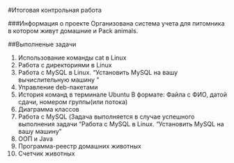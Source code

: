 #Итоговая контрольная работа

 ###Информация о проекте
 Организована система учета для питомника в котором живут домашние и Pack animals. 

##Выполненые задачи 

1. Использование команды cat в Linux
2. Работа с директориями в Linux
3. Работа с MySQL в Linux. “Установить MySQL на вашу вычислительную машину ”
4. Управление deb-пакетами
5. История команд в терминале Ubuntu
В формате: Файла с ФИО, датой сдачи, номером группы(или потока)
6. Диаграмма классов
7. Работа с MySQL (Задача выполняется в случае успешного выполнения задачи “Работа с MySQL в Linux. “Установить MySQL на вашу машину”
8. ООП и Java
9. Программа-реестр домашних животных
10. Счетчик животных
